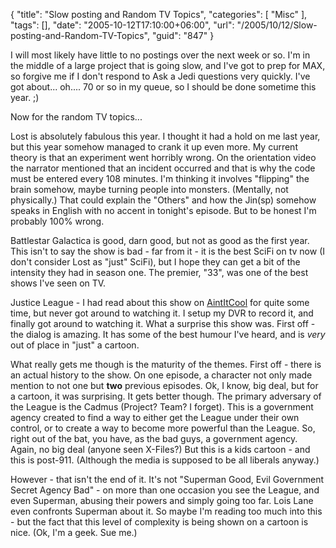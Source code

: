 {
	"title": "Slow posting and Random TV Topics",
	"categories": [
		"Misc"
	],
	"tags": [],
	"date": "2005-10-12T17:10:00+06:00",
	"url": "/2005/10/12/Slow-posting-and-Random-TV-Topics",
	"guid": "847"
}

I will most likely have little to no postings over the next week or so. I'm in the middle of a large project that is going slow, and I've got to prep for MAX, so forgive me if I don't respond to Ask a Jedi questions very quickly. I've got about... oh.... 70 or so in my queue, so I should be done sometime this year. ;)

Now for the random TV topics...

Lost is absolutely fabulous this year. I thought it had a hold on me last year, but this year somehow managed to crank it up even more. My current theory is that an experiment went horribly wrong. On the orientation video the narrator mentioned that an incident occurred and that is why the code must be entered every 108 minutes. I'm thinking it involves "flipping" the brain somehow, maybe turning people into monsters. (Mentally, not physically.) That could explain the "Others" and how the Jin(sp) somehow speaks in English with no accent in tonight's episode. But to be honest I'm probably 100% wrong.

Battlestar Galactica is good, darn good, but not as good as the first year. This isn't to say the show is bad - far from it - it is the best SciFi on tv now (I don't consider Lost as "just" SciFi), but I hope they can get a bit of the intensity they had in season one. The premier, "33", was one of the best shows I've seen on TV. 

Justice League - I had read about this show on <a href="http://www.aintitcool.com">AintItCool</a> for quite some time, but never got around to watching it. I setup my DVR to record it, and finally got around to watching it. What a surprise this show was. First off - the dialog is amazing. It has some of the best humour I've heard, and is <i>very</i> out of place in "just" a cartoon. 

What really gets me though is the maturity of the themes. First off - there is an actual history to the show. On one episode, a character not only made mention to not one but <b>two</b> previous episodes. Ok, I know, big deal, but for a cartoon, it was surprising. It gets better though. The primary adversary of the League is the Cadmus (Project? Team? I forget). This is a government agency created to find a way to either get the League under their own control, or to create a way to become more powerful than the League. So, right out of the bat, you have, as the bad guys, a government agency. Again, no big deal (anyone seen X-Files?) But this is a kids cartoon - and this is post-911. (Although the media is supposed to be all liberals anyway.)

However - that isn't the end of it. It's not "Superman Good, Evil Government Secret Agency Bad" - on more than one occasion you see the League, and even Superman, abusing their powers and simply going too far. Lois Lane even confronts Superman about it. So maybe I'm reading too much into this - but the fact that this level of complexity is being shown on a cartoon is nice. (Ok, I'm a geek. Sue me.)